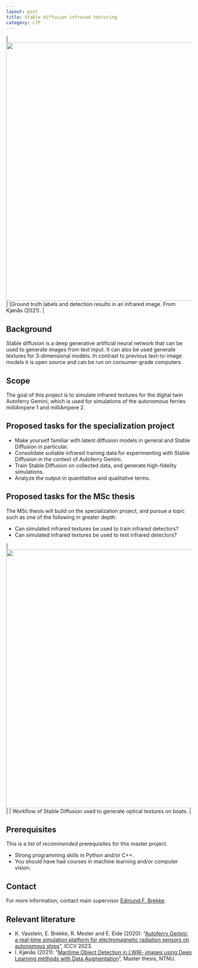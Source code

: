 ```yaml
---
layout: post
title: Stable diffusion infrared texturing
category: LTP
---
```


| <img src="{{site.url}}/assets/irboats.png" width="700"> | 
|Ground truth labels and detection results in an infrared image. From Kjønås (2021). |

## Background

Stable diffusion is a deep generative artificial neural network that can be used to generate images from text input. 
It can also be used generate textures for 3-dimensional models. 
In contrast to previous text-to-image models it is open source and can be run on consumer-grade computers. 



## Scope

The goal of this project is to simulate infrared textures for the digital twin Autoferry Gemini, which is used for simulations of the autonomous ferries milliAmpere 1 and milliAmpere 2. 

## Proposed tasks for the specialization project

* Make yourself familiar with latent diffusion models in general and Stable Diffusion in particular.
* Consolidate suitable infrared training data for experimenting with Stable Diffusion in the context of Autoferry Gemini. 
* Train Stable Diffusion on collected data, and generate high-fidelity simulations. 
* Analyze the output in quantitative and qualitative terms. 

## Proposed tasks for the MSc thesis 

The MSc thesis will build on the specialization project, and pursue a topic such as one of the following in greater depth:

* Can simulated infrared textures be used to train infrared detectors?
* Can simulated infrared textures be used to test infrared detectors?

| <img src="{{site.url}}/assets/opticaldiffusion.png" width="700"> | 
| Workflow of Stable Diffusion used to generate optical textures on boats. |


## Prerequisites
This is a list of *recommended* prerequisites for this master project.

- Strong programming skills in Python and/or C++. 
- You should have had courses in machine learning and/or computer vision. 

## Contact 
For more information, contact main supervisor [Edmund F. Brekke](http://www.ntnu.no/ansatte/edmundfo).

## Relevant literature

* K. Vasstein, E. Brekke, R. Mester and E. Eide (2020): “[Autoferry Gemini: a real-time simulation platform for electromagnetic radiation sensors on autonomous ships](https://iopscience.iop.org/article/10.1088/1757-899X/929/1/012032)”, ICCV 2023.
* I. Kjønås (2021): “[Maritime Object Detection in LWIR- images using Deep Learning methods with Data Augmentation](https://ntnuopen.ntnu.no/ntnu-xmlui/handle/11250/2789448?locale-attribute=no)”, Master thesis, NTNU.
